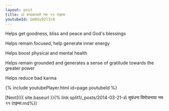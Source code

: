 ```yaml
---
layout: post
title: ॐ बन्धकारथरे नमः ११ टाइम्स
youtubeId: Gm0Vx92l3rA
---
```

 
 
Helps get goodness, bliss and peace and God's blessings
 
Helps remain focused, help generate inner energy 
 
Helps boost physical and mental health 
 
Helps remain grounded and generates a sense of gratitude towards the greater power 
 
Helps reduce bad karma
 
 
 
 


{% include youtubePlayer.html id=page.youtubeId %}
 
[Next]({{ site.baseurl }}{% link  split1/_posts/2014-03-21-ॐ सुबंधना विमोचनाया नमः ११ टाइम्स.md%})
 
